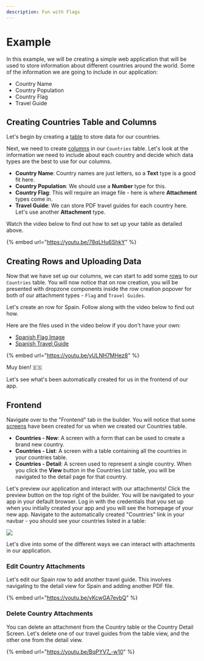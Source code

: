```yaml
---
description: Fun with Flags
---
```


# Example

In this example, we will be creating a simple web application that will be used to store information about different countries around the world. Some of the information we are going to include in our application:

* Country Name
* Country Population
* Country Flag
* Travel Guide

## Creating Countries Table and Columns

Let's begin by creating a [table](../../tables/) to store data for our countries.

Next, we need to create [columns](broken-reference) in our `Countries` table. Let's look at the information we need to include about each country and decide which data types are the best to use for our columns.

* **Country Name**: Country names are just letters, so a **Text** type is a good fit here.
* **Country Population**: We should use a **Number** type for this.
* **Country Flag**: This will require an image file - here is where **Attachment** types come in.
* **Travel Guide**: We can store PDF travel guides for each country here. Let's use another **Attachment** type.

Watch the video below to find out how to set up your table as detailed above.

{% embed url="https://youtu.be/78qLHu6ShkY" %}

## Creating Rows and Uploading Data

Now that we have set up our columns, we can start to add some [rows](broken-reference) to our `Countries` table. You will now notice that on row creation, you will be presented with dropzone components inside the row creation popover for both of our attachment types - `Flag` and `Travel Guides`.

Let's create an row for Spain. Follow along with the video below to find out how.

Here are the files used in the video below if you don't have your own:

* [Spanish Flag Image](https://upload.wikimedia.org/wikipedia/en/thumb/9/9a/Flag_of_Spain.svg/750px-Flag_of_Spain.svg.png)
* [Spanish Travel Guide](https://www.madeforspainandportugal.com/wp-content/uploads/2016/01/Spain-with-Made-for-Spain.pdf)

{% embed url="https://youtu.be/yULNH7MHez8" %}

Muy bien! 🇪🇸

Let's see what's been automatically created for us in the frontend of our app.

## Frontend

Navigate over to the "Frontend" tab in the builder. You will notice that some [screens](../../../design/screens.md) have been created for us when we created our Countries table.

* **Countries - New**: A screen with a form that can be used to create a brand new country.
* **Countries - List**: A screen with a table containing all the countries in your countries table.
* **Countries - Detail**: A screen used to represent a single country. When you click the **View** button in the Countries List table, you will be navigated to the detail page for that country.

Let's preview our application and interact with our attachments! Click the preview button on the top right of the builder. You will be navigated to your app in your default browser. Log in with the credentials that you set up when you initially created your app and you will see the homepage of your new app. Navigate to the automatically created "Countries" link in your navbar - you should see your countries listed in a table:

![](../../../../.gitbook/assets/countries.png)

Let's dive into some of the different ways we can interact with attachments in our application.

### Edit Country Attachments

Let's edit our Spain row to add another travel guide. This involves navigating to the detail view for Spain and adding another PDF file.

{% embed url="https://youtu.be/vKcwGA7evbQ" %}

### Delete Country Attachments

You can delete an attachment from the Country table or the Country Detail Screen. Let's delete one of our travel guides from the table view, and the other one from the detail view.

{% embed url="https://youtu.be/BqPYV7_-w10" %}
